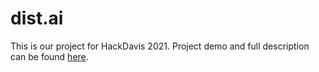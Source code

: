 # dist.ai
This is our project for HackDavis 2021. Project demo and full description can be found [here](https://devpost.com/software/social-distancing-analysis).
